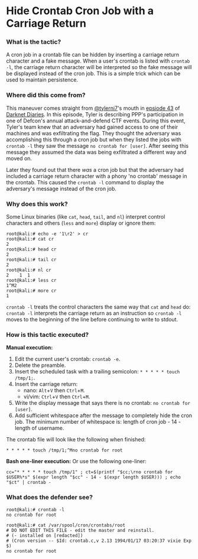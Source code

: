 # Hide Crontab Cron Job with a Carriage Return

### What is the tactic?

A cron job in a crontab file can be hidden by inserting a carriage return character and a fake message. When a user's crontab is listed with `crontab -l`, the carriage return character will be interpreted so the fake message will be displayed instead of the cron job. This is a simple trick which can be used to maintain persistence.

### Where did this come from?

This maneuver comes straight from [@tylerni7](https://twitter.com/tylerni7)'s mouth in [epsiode 43](https://darknetdiaries.com/episode/43/) of [Darknet Diaries](https://darknetdiaries.com/). In this episode, Tyler is describing PPP's participation in one of Defcon's annual attack-and-defend CTF events. During this event, Tyler's team knew that an adversary had gained access to one of their machines and was exfiltrating the flag. They thought the adversary was accomplishing this through a cron job but when they listed the jobs with `crontab -l` they saw the message `no crontab for [user]`. After seeing this message they assumed the data was being exfiltrated a different way and moved on.

Later they found out that there _was_ a cron job but that the adversary had included a carriage return character with a phony 'no crontab' message in the crontab. This caused the `crontab -l` command to display the adversary's message instead of the cron job. 

### Why does this work?

Some Linux binaries (like `cat`, `head`, `tail`, and `nl`) interpret control characters and others (`less` and `more`) display or ignore them:
```
root@kali:# echo -e '1\r2' > cr
root@kali:# cat cr
2
root@kali:# head cr
2
root@kali:# tail cr
2
root@kali:# nl cr
2    1  1
root@kali:# less cr
1^M2
root@kali:# more cr
1
```

`crontab -l` treats the control characters the same way that `cat` and `head` do: `crontab -l` interprets the carriage return as an instruction so `crontab -l` moves to the beginning of the line before continuing to write to stdout.

### How is this tactic executed?

**Manual execution:**
1. Edit the current user's crontab: `crontab -e`.
1. Delete the preamble.
1. Insert the scheduled task with a trailing semicolon: `* * * * * touch /tmp/1;`.
1. Insert the carriage return:
	* nano: `Alt`+`V` then `Ctrl`+`M`.
	* vi/vim: `Ctrl`+`V` then `Ctrl`+`M`.
1. Write the display message that says there is no crontab: `no crontab for [user]`.
1. Add sufficient whitespace after the message to completely hide the cron job. The minimum number of whitespace is: length of cron job - 14 - length of username.

The crontab file will look like the following when finished:
```
* * * * * touch /tmp/1;^Mno crontab for root    
```

**Bash one-liner execution:**
Or use the following one-liner:
```
cc="* * * * * touch /tmp/1" ; ct=$(printf "$cc;\rno crontab for $USER%*s" $(expr length "$cc" - 14 - $(expr length $USER))) ; echo "$ct" | crontab -
```

### What does the defender see?
```
root@kali:# crontab -l
no crontab for root    

root@kali:# cat /var/spool/cron/crontabs/root 
# DO NOT EDIT THIS FILE - edit the master and reinstall.
# (- installed on [redacted])
# (Cron version -- $Id: crontab.c,v 2.13 1994/01/17 03:20:37 vixie Exp $)
no crontab for root    
```